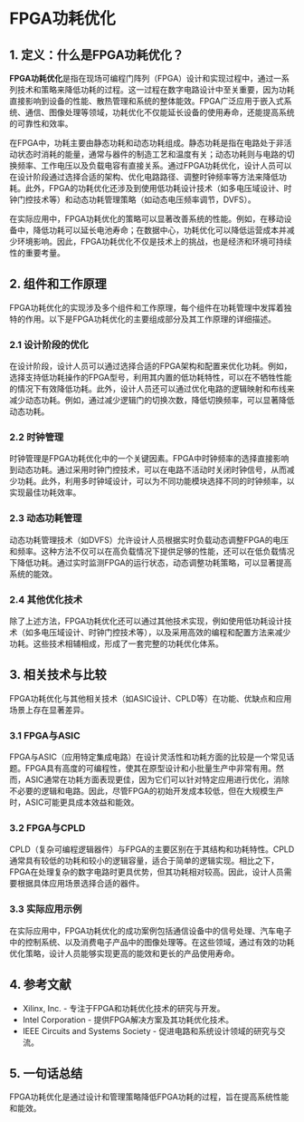 # FPGA功耗优化

## 1. 定义：什么是**FPGA功耗优化**？
**FPGA功耗优化**是指在现场可编程门阵列（FPGA）设计和实现过程中，通过一系列技术和策略来降低功耗的过程。这一过程在数字电路设计中至关重要，因为功耗直接影响到设备的性能、散热管理和系统的整体能效。FPGA广泛应用于嵌入式系统、通信、图像处理等领域，功耗优化不仅能延长设备的使用寿命，还能提高系统的可靠性和效率。

在FPGA中，功耗主要由静态功耗和动态功耗组成。静态功耗是指在电路处于非活动状态时消耗的能量，通常与器件的制造工艺和温度有关；动态功耗则与电路的切换频率、工作电压以及负载电容有直接关系。通过FPGA功耗优化，设计人员可以在设计阶段通过选择合适的架构、优化电路路径、调整时钟频率等方法来降低功耗。此外，FPGA的功耗优化还涉及到使用低功耗设计技术（如多电压域设计、时钟门控技术等）和动态功耗管理策略（如动态电压频率调节，DVFS）。

在实际应用中，FPGA功耗优化的策略可以显著改善系统的性能。例如，在移动设备中，降低功耗可以延长电池寿命；在数据中心，功耗优化可以降低运营成本并减少环境影响。因此，FPGA功耗优化不仅是技术上的挑战，也是经济和环境可持续性的重要考量。

## 2. 组件和工作原理
FPGA功耗优化的实现涉及多个组件和工作原理，每个组件在功耗管理中发挥着独特的作用。以下是FPGA功耗优化的主要组成部分及其工作原理的详细描述。

### 2.1 设计阶段的优化
在设计阶段，设计人员可以通过选择合适的FPGA架构和配置来优化功耗。例如，选择支持低功耗操作的FPGA型号，利用其内置的低功耗特性，可以在不牺牲性能的情况下有效降低功耗。此外，设计人员还可以通过优化电路的逻辑映射和布线来减少动态功耗。例如，通过减少逻辑门的切换次数，降低切换频率，可以显著降低动态功耗。

### 2.2 时钟管理
时钟管理是FPGA功耗优化中的一个关键因素。FPGA中时钟频率的选择直接影响到动态功耗。通过采用时钟门控技术，可以在电路不活动时关闭时钟信号，从而减少功耗。此外，利用多时钟域设计，可以为不同功能模块选择不同的时钟频率，以实现最佳功耗效率。

### 2.3 动态功耗管理
动态功耗管理技术（如DVFS）允许设计人员根据实时负载动态调整FPGA的电压和频率。这种方法不仅可以在高负载情况下提供足够的性能，还可以在低负载情况下降低功耗。通过实时监测FPGA的运行状态，动态调整功耗策略，可以显著提高系统的能效。

### 2.4 其他优化技术
除了上述方法，FPGA功耗优化还可以通过其他技术实现，例如使用低功耗设计技术（如多电压域设计、时钟门控技术等），以及采用高效的编程和配置方法来减少功耗。这些技术相辅相成，形成了一套完整的功耗优化体系。

## 3. 相关技术与比较
FPGA功耗优化与其他相关技术（如ASIC设计、CPLD等）在功能、优缺点和应用场景上存在显著差异。

### 3.1 FPGA与ASIC
FPGA与ASIC（应用特定集成电路）在设计灵活性和功耗方面的比较是一个常见话题。FPGA具有高度的可编程性，使其在原型设计和小批量生产中非常有用。然而，ASIC通常在功耗方面表现更佳，因为它们可以针对特定应用进行优化，消除不必要的逻辑和电路。因此，尽管FPGA的初始开发成本较低，但在大规模生产时，ASIC可能更具成本效益和能效。

### 3.2 FPGA与CPLD
CPLD（复杂可编程逻辑器件）与FPGA的主要区别在于其结构和功耗特性。CPLD通常具有较低的功耗和较小的逻辑容量，适合于简单的逻辑实现。相比之下，FPGA在处理复杂的数字电路时更具优势，但其功耗相对较高。因此，设计人员需要根据具体应用场景选择合适的器件。

### 3.3 实际应用示例
在实际应用中，FPGA功耗优化的成功案例包括通信设备中的信号处理、汽车电子中的控制系统、以及消费电子产品中的图像处理等。在这些领域，通过有效的功耗优化策略，设计人员能够实现更高的能效和更长的产品使用寿命。

## 4. 参考文献
- Xilinx, Inc. - 专注于FPGA和功耗优化技术的研究与开发。
- Intel Corporation - 提供FPGA解决方案及其功耗优化技术。
- IEEE Circuits and Systems Society - 促进电路和系统设计领域的研究与交流。

## 5. 一句话总结
FPGA功耗优化是通过设计和管理策略降低FPGA功耗的过程，旨在提高系统性能和能效。